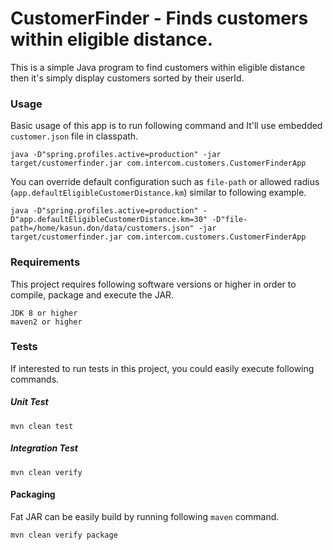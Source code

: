 # CustomerFinder - Finds customers within eligible distance.
This is a simple Java program to find customers within eligible distance then it's simply display customers sorted by their userId.

### Usage
Basic usage of this app is to run following command and It'll use embedded `customer.json` file in classpath.

```
java -D"spring.profiles.active=production" -jar target/customerfinder.jar com.intercom.customers.CustomerFinderApp
```

You can override default configuration such as `file-path` or allowed radius (`app.defaultEligibleCustomerDistance.km`) similar to following example.

```
java -D"spring.profiles.active=production" -D"app.defaultEligibleCustomerDistance.km=30" -D"file-path=/home/kasun.don/data/customers.json" -jar target/customerfinder.jar com.intercom.customers.CustomerFinderApp
```

### Requirements
This project requires following software versions or higher in order to compile, package and execute the JAR.

```
JDK 8 or higher
maven2 or higher
```

### Tests
If interested to run tests in this project, you could easily execute following commands.

##### Unit Test
```
mvn clean test
```

##### Integration Test
```
mvn clean verify
```

#### Packaging
Fat JAR can be easily build by running following `maven` command.

```
mvn clean verify package
```